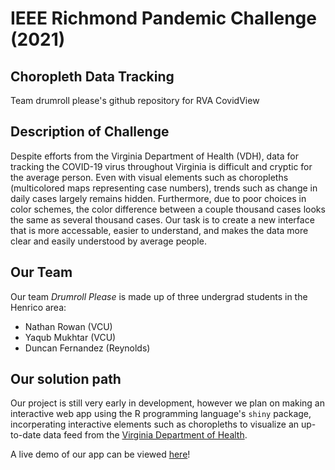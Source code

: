 # IEEE Richmond Pandemic Challenge (2021)
## Choropleth Data Tracking
Team drumroll please's github repository for RVA CovidView

## Description of Challenge

Despite efforts from the Virginia Department of Health (VDH), data for tracking the COVID-19 virus throughout Virginia
is difficult and cryptic for the average person. Even with visual elements such as choropleths (multicolored maps representing
case numbers), trends such as change in daily cases largely remains hidden. Furthermore, due to poor choices in color schemes,
the color difference between a couple thousand cases looks the same as several thousand cases. Our task is to create a new interface
that is more accessable, easier to understand, and makes the data more clear and easily understood by average people.

## Our Team

Our team *Drumroll Please* is made up of three undergrad students in the Henrico area:

 - Nathan Rowan (VCU)
 - Yaqub Mukhtar (VCU)
 - Duncan Fernandez (Reynolds)

## Our solution path

Our project is still very early in development, however we plan on making an interactive web app using the R programming language's
`shiny` package, incorperating interactive elements such as choropleths
to visualize an up-to-date data feed from the [Virginia Department of Health](https://www.vdh.virginia.gov/coronavirus/).

A live demo of our app can be viewed
[here](https://rvacovidview.shinyapps.io/ieee-challenge-chloropleth/)!